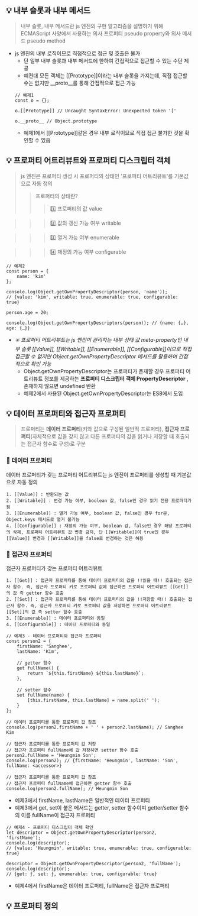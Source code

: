 ## :bulb: 내부 슬롯과 내부 메서드
> 내부 슬롯, 내부 메서드란 js 엔진의 구현 알고리즘을 설명하기 위해 ECMAScript 사양에서 사용하는 의사 프로퍼티 pseudo property와 의사 메서드 pseudo method 
- js 엔진의 내부 로직이므로 직접적으로 접근 및 호출은 불가
    - 단 일부 내부 슬롯과 내부 메서드에 한하여 간접적으로 접근할 수 있는 수단 제공
    - 예컨대 모든 객체는 [[Prototype]]이라는 내부 슬롯을 가지는데, 직접 접근할 수는 없지만 __proto__를 통해 간접적으로 접근 가능
    ```
    // 예제1
    const o = {};

    o.[[Prototype]] // Uncaught SyntaxError: Unexpected token '['

    o.__proto__ // Object.prototype
    ```
    - 예제1에서 [[Prototype]]같은 경우 내부 로직이므로 직접 접근 불가한 것을 확인할 수 있음

## :bulb: 프로퍼티 어트리뷰트와 프로퍼티 디스크립터 객체
> js 엔진은 프로퍼티 생성 시 프로퍼티의 상태인 '프로퍼티 어트리뷰트'를 기본값으로 자동 정의
>> 프로퍼티의 상태란?
>>> :one: 프로퍼티의 값 value

>>> :two: 값의 갱신 가능 여부 writable

>>> :three: 열거 가능 여부 enumerable

>>> :four: 재정의 가능 여부 configurable

```
// 예제2
const person = {
    name: 'kim'
};

console.log(Object.getOwnPropertyDescriptor(person, 'name')); 
// {value: 'kim', writable: true, enumerable: true, configurable: true}

person.age = 20;

console.log(Object.getOwnPropertyDescriptors(person)); // {name: {…}, age: {…}}
```
- *:eight_spoked_asterisk: 프로퍼티 어트리뷰트는 js 엔진이 관리하는 내부 상태 값 meta-property인 내부 슬롯 [[Value]], [[Writable]], [[Enumerable]], [[Configurable]]이므로 직접 접근할 수 없지만 Object.getOwnPropertyDescriptor 메서드를 활용하여 간접적으로 확인 가능*
    - Object.getOwnPropertyDescriptor는 프로퍼티가 존재할 경우 프로퍼티 어트리뷰트 정보를 제공하는 **프로퍼티 디스크립터 객체 PropertyDescriptor** , 존재하지 않으면 undefined 반환
    - 예제2에서 사용된 Object.getOwnPropertyDescriptor는 ES8에서 도입

## :bulb: 데이터 프로퍼티와 접근자 프로퍼티
> 프로퍼티는 **데이터 프로퍼티**(키와 값으로 구성된 일반적 프로퍼티), **접근자 프로퍼티**(자체적으로 값을 갖지 않고 다른 프로퍼티의 값을 읽거나 저장할 때 호출되는 접근자 함수로 구성)로 구분

<h3>

:tomato: **데이터 프로퍼티**

</h3>
데이터 프로퍼티가 갖는 프로퍼티 어트리뷰트는 js 엔진이 프로퍼티를 생성할 때 기본값으로 자동 정의

    1. [[Value]] : 반환되는 값
    2. [[Writable]] : 변경 가능 여부, boolean 값, false인 경우 읽기 전용 프로퍼티가 됨
    3. [[Enumerable]] : 열거 가능 여부, boolean 값, false인 경우 for문, Object.keys 메서드로 열거 불가능 
    4. [[Configurable]] : 재정의 가능 여부, boolean 값, false인 경우 해당 프로퍼티의 삭제, 프로퍼티 어트리뷰트 값 변경 금지, 단 [[Writable]]이 true인 경우 [[Value]] 변경과 [[Writable]]을 false로 변경하는 것은 허용

<h3>

:tomato: **접근자 프로퍼티**

</h3>
접근자 프로퍼티가 갖는 프로퍼티 어트리뷰트

    1. [[Get]] : 접근자 프로퍼티를 통해 데이터 프로퍼티의 값을 !!읽을 때!! 호출되는 접근자 함수. 즉, 접근자 프로퍼티 키로 프로퍼티 값에 접근하면 프로퍼티 어트리뷰트 [[Get]]의 값 즉 getter 함수 호출
    2. [[Set]] : 접근자 프로퍼티를 통해 데이터 프로퍼티의 값을 !!저장할 때!! 호출되는 접근자 함수. 즉, 접근자 프로퍼티 키로 프로퍼티 값을 저장하면 프로퍼티 어트리뷰트 [[Set]]의 값 즉 setter 함수 호출
    3. [[Enumerable]] : 데이터 프로퍼티와 동일
    4. [[Configurable]] : 데이터 프로퍼티와 동일

```
// 예제3 - 데이터 프로퍼티와 접근자 프로퍼티
const person2 = {
    firstName: 'Sanghee',
    lastName: 'Kim',

    // getter 함수
    get fullName() {
        return `${this.firstName} ${this.lastName}`;
    },

    // setter 함수
    set fullName(name) {
        [this.firstName, this.lastName] = name.split(' ');
    }
};

// 데이터 프로퍼티를 통한 프로퍼티 값 참조
console.log(person2.firstName + ' ' + person2.lastName); // Sanghee Kim

// 접근자 프로퍼티를 통한 프로퍼티 값 저장
// 접근자 프로퍼티 fullName에 값 저장하면 setter 함수 호출
person2.fullName = 'Heungmin Son';
console.log(person2); // {firstName: 'Heungmin', lastName: 'Son', fullName: <accessor>}

// 접근자 프로퍼티를 통한 프로퍼티 값 참조
// 접근자 프로퍼티 fullName에 접근하면 getter 함수 호출
console.log(person2.fullName); // Heungmin Son
```
- 예제3에서 firstName, lastName은 일반적인 데이터 프로퍼티
- 예제3에서 get, set이 붙은 메서드는 getter, setter 함수이며 getter/setter 함수의 이름 fullName이 접근자 프로퍼티
```
// 예제4 - 프로퍼티 디스크립터 객체 확인
let descriptor = Object.getOwnPropertyDescriptor(person2, 'firstName');
console.log(descriptor); 
// {value: 'Heungmin', writable: true, enumerable: true, configurable: true}

descriptor = Object.getOwnPropertyDescriptor(person2, 'fullName');
console.log(descriptor); 
// {get: ƒ, set: ƒ, enumerable: true, configurable: true}
```

- 예제4에서 firstName은 데이터 프로퍼티, fullName은 접근자 프로퍼티

## :bulb: 프로퍼티 정의
